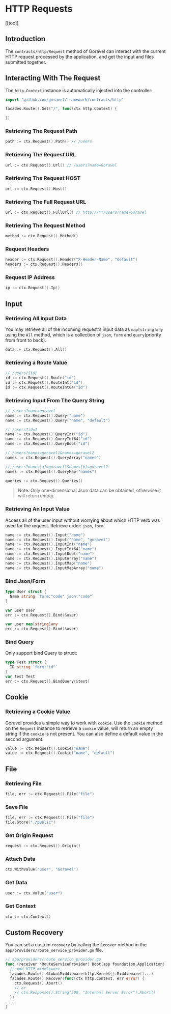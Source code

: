 # HTTP Requests

[[toc]]

## Introduction

The `contracts/http/Request` method of Goravel can interact with the current HTTP request processed by the application, and get the input and files submitted together.

## Interacting With The Request

The `http.Context` instance is automatically injected into the controller:

```go
import "github.com/goravel/framework/contracts/http"

facades.Route().Get("/", func(ctx http.Context) {

})
```

### Retrieving The Request Path

```go
path := ctx.Request().Path() // /users
```

### Retrieving The Request URL

```go
url := ctx.Request().Url() // /users?name=Goravel
```

### Retrieving The Request HOST

```go
url := ctx.Request().Host()
```

### Retrieving The Full Request URL

```go
url := ctx.Request().FullUrl() // http://**/users?name=Goravel
```

### Retrieving The Request Method

```go
method := ctx.Request().Method()
```

### Request Headers

```go
header := ctx.Request().Header("X-Header-Name", "default")
headers := ctx.Request().Headers()
```

### Request IP Address

```go
ip := ctx.Request().Ip()
```

## Input

### Retrieving All Input Data

You may retrieve all of the incoming request's input data as `map[string]any` using the `All` method, which is a collection of `json`, `form` and `query`(priority from front to back).

```go
data := ctx.Request().All()
```

### Retrieving a Route Value

```go
// /users/{id}
id := ctx.Request().Route("id")
id := ctx.Request().RouteInt("id")
id := ctx.Request().RouteInt64("id")
```

### Retrieving Input From The Query String

```go
// /users?name=goravel
name := ctx.Request().Query("name")
name := ctx.Request().Query("name", "default")

// /users?id=1
name := ctx.Request().QueryInt("id")
name := ctx.Request().QueryInt64("id")
name := ctx.Request().QueryBool("id")

// /users?names=goravel1&names=goravel2
names := ctx.Request().QueryArray("names")

// /users?names[a]=goravel1&names[b]=goravel2
names := ctx.Request().QueryMap("names")

queries := ctx.Request().Queries()
```

> Note: Only one-dimensional Json data can be obtained, otherwise it will return empty.

### Retrieving An Input Value

Access all of the user input without worrying about which HTTP verb was used for the request. Retrieve order: `json`, `form`.

```go
name := ctx.Request().Input("name")
name := ctx.Request().Input("name", "goravel")
name := ctx.Request().InputInt("name")
name := ctx.Request().InputInt64("name")
name := ctx.Request().InputBool("name")
name := ctx.Request().InputArray("name")
name := ctx.Request().InputMap("name")
name := ctx.Request().InputMapArray("name")
```

### Bind Json/Form

```go
type User struct {
  Name string `form:"code" json:"code"`
}

var user User
err := ctx.Request().Bind(&user)
```

```go
var user map[string]any
err := ctx.Request().Bind(&user)
```

### Bind Query

Only support bind Query to struct:

```go
type Test struct {
  ID string `form:"id"`
}
var test Test
err := ctx.Request().BindQuery(&test)
```

## Cookie

### Retrieving a Cookie Value

Goravel provides a simple way to work with `cookie`. Use the `Cookie` method on the `Request` instance to retrieve a `cookie` value, will return an empty string if the `cookie` is not present. You can also define a default value in the second argument.

```go
value := ctx.Request().Cookie("name")
value := ctx.Request().Cookie("name", "default") 
```

## File

### Retrieving File

```go
file, err := ctx.Request().File("file")
```

### Save File

```go
file, err := ctx.Request().File("file")
file.Store("./public")
```

### Get Origin Request

```go
request := ctx.Request().Origin()
```

### Attach Data

```go
ctx.WithValue("user", "Goravel")
```

### Get Data

```go
user := ctx.Value("user")
```

### Get Context

```go
ctx := ctx.Context()
```

## Custom Recovery

You can set a custom `recovery` by calling the `Recover` method in the `app/providers/route_service_provider.go` file.

```go
// app/providers/route_service_provider.go
func (receiver *RouteServiceProvider) Boot(app foundation.Application) {
  // Add HTTP middleware
  facades.Route().GlobalMiddleware(http.Kernel{}.Middleware()...)
  facades.Route().Recover(func(ctx http.Context, err error) {
    ctx.Request().Abort()
    // or
    // ctx.Response().String(500, "Internal Server Error").Abort()
  })
  ...
}
```

<CommentService/>
